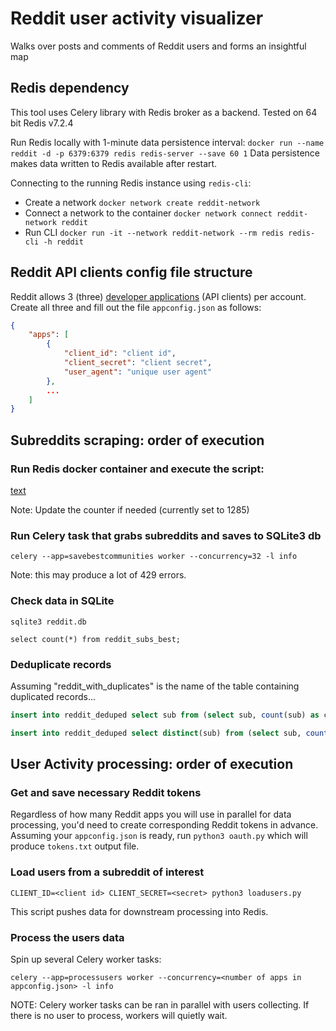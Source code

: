 # Reddit user activity visualizer

Walks over posts and comments of Reddit users and forms an insightful map


## Redis dependency

This tool uses Celery library with Redis broker as a backend. Tested on 64 bit Redis v7.2.4

Run Redis locally with 1-minute data persistence interval: `docker run --name reddit -d -p 6379:6379 redis redis-server --save 60 1`
Data persistence makes data written to Redis available after restart.

Connecting to the running Redis instance using `redis-cli`: 

- Create a network `docker network create reddit-network`
- Connect a network to the container `docker network connect reddit-network reddit`
- Run CLI `docker run -it --network reddit-network --rm redis redis-cli -h reddit`


## Reddit API clients config file structure

Reddit allows 3 (three) [developer applications](https://old.reddit.com/prefs/apps/) (API clients) per account. Create all three and fill out the file `appconfig.json` as follows:

```json
{
    "apps": [
        {
            "client_id": "client id",
            "client_secret": "client secret",
            "user_agent": "unique user agent"
        },
        ...
    ]
}
```

## Subreddits scraping: order of execution

### Run Redis docker container and execute the script:

[text](best.subs.grab.publisher.py)

Note: Update the counter if needed (currently set to 1285)

### Run Celery task that grabs subreddits and saves to SQLite3 db

`celery --app=savebestcommunities worker --concurrency=32 -l info`

Note: this may produce a lot of 429 errors. 

### Check data in SQLite

`sqlite3 reddit.db`

`select count(*) from reddit_subs_best;`

### Deduplicate records

Assuming "reddit_with_duplicates" is the name of the table containing duplicated records...

```sql
insert into reddit_deduped select sub from (select sub, count(sub) as cnt from reddit_with_duplicates group by sub having cnt = 1);

insert into reddit_deduped select distinct(sub) from (select sub, count(sub) as cnt from reddit_with_duplicates group by sub having cnt > 1);
```

## User Activity processing: order of execution

### Get and save necessary Reddit tokens

Regardless of how many Reddit apps you will use in parallel for data processing, you'd need to create corresponding Reddit tokens in advance. Assuming your `appconfig.json` is ready, run `python3 oauth.py` which will produce `tokens.txt` output file. 


### Load users from a subreddit of interest

`CLIENT_ID=<client id> CLIENT_SECRET=<secret> python3 loadusers.py`

This script pushes data for downstream processing into Redis. 

### Process the users data

Spin up several Celery worker tasks: 

`celery --app=processusers worker --concurrency=<number of apps in appconfig.json> -l info`

NOTE: Celery worker tasks can be ran in parallel with users collecting. If there is no user to process, workers will quietly wait.
